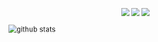 

<p align="center">


</p>

<p  align="center">
<a href= "https://www.linkedin.com/in/rikesh-shrestha-b3a649149/"><img src="https://img.icons8.com/material-outlined/30/000000/linkedin.png"/></a>
<a href= "https://dev.to/shrestharikesh"><img src="https://img.icons8.com/windows/32/000000/dev.png"/></a>
<a href= "https://twitter.com/shrestharyks"><img src="https://img.icons8.com/material-outlined/30/000000/twitter.png"/></a>
 
  <!-- <img src="https://visitor-badge.glitch.me/badge?page_id=mmphego.mmphego" alt="visitor count"/></br> -->
  <img src="https://github-readme-stats.vercel.app/api/?username=shrestharikesh&show_icons=true&title_color=fffffff&icon_color=000000&text_color=000000" alt="github stats"/></br>
</p>
